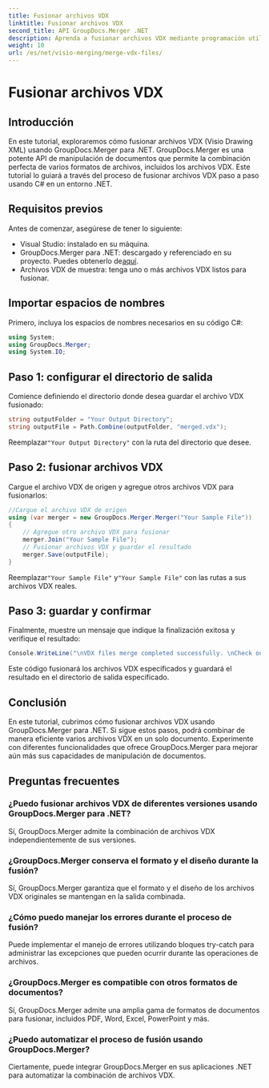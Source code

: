 ```yaml
---
title: Fusionar archivos VDX
linktitle: Fusionar archivos VDX
second_title: API GroupDocs.Merger .NET
description: Aprenda a fusionar archivos VDX mediante programación utilizando GroupDocs.Merger para .NET. Este tutorial proporciona una guía paso a paso.
weight: 10
url: /es/net/visio-merging/merge-vdx-files/
---
```


# Fusionar archivos VDX

## Introducción
En este tutorial, exploraremos cómo fusionar archivos VDX (Visio Drawing XML) usando GroupDocs.Merger para .NET. GroupDocs.Merger es una potente API de manipulación de documentos que permite la combinación perfecta de varios formatos de archivos, incluidos los archivos VDX. Este tutorial lo guiará a través del proceso de fusionar archivos VDX paso a paso usando C# en un entorno .NET.
## Requisitos previos
Antes de comenzar, asegúrese de tener lo siguiente:
- Visual Studio: instalado en su máquina.
-  GroupDocs.Merger para .NET: descargado y referenciado en su proyecto. Puedes obtenerlo de[aquí](https://releases.groupdocs.com/merger/net/).
- Archivos VDX de muestra: tenga uno o más archivos VDX listos para fusionar.

## Importar espacios de nombres
Primero, incluya los espacios de nombres necesarios en su código C#:
```csharp
using System; 
using GroupDocs.Merger;
using System.IO;
```
## Paso 1: configurar el directorio de salida
Comience definiendo el directorio donde desea guardar el archivo VDX fusionado:
```csharp
string outputFolder = "Your Output Directory";
string outputFile = Path.Combine(outputFolder, "merged.vdx");
```
 Reemplazar`"Your Output Directory"` con la ruta del directorio que desee.
## Paso 2: fusionar archivos VDX
Cargue el archivo VDX de origen y agregue otros archivos VDX para fusionarlos:
```csharp
//Cargue el archivo VDX de origen
using (var merger = new GroupDocs.Merger.Merger("Your Sample File"))
{
    // Agregue otro archivo VDX para fusionar
    merger.Join("Your Sample File");
    // Fusionar archivos VDX y guardar el resultado
    merger.Save(outputFile);
}
```
 Reemplazar`"Your Sample File"` y`"Your Sample File"` con las rutas a sus archivos VDX reales.
## Paso 3: guardar y confirmar
Finalmente, muestre un mensaje que indique la finalización exitosa y verifique el resultado:
```csharp
Console.WriteLine("\nVDX files merge completed successfully. \nCheck output in {0}", outputFolder);
```
Este código fusionará los archivos VDX especificados y guardará el resultado en el directorio de salida especificado.

## Conclusión
En este tutorial, cubrimos cómo fusionar archivos VDX usando GroupDocs.Merger para .NET. Si sigue estos pasos, podrá combinar de manera eficiente varios archivos VDX en un solo documento. Experimente con diferentes funcionalidades que ofrece GroupDocs.Merger para mejorar aún más sus capacidades de manipulación de documentos.

## Preguntas frecuentes
### ¿Puedo fusionar archivos VDX de diferentes versiones usando GroupDocs.Merger para .NET?
Sí, GroupDocs.Merger admite la combinación de archivos VDX independientemente de sus versiones.
### ¿GroupDocs.Merger conserva el formato y el diseño durante la fusión?
Sí, GroupDocs.Merger garantiza que el formato y el diseño de los archivos VDX originales se mantengan en la salida combinada.
### ¿Cómo puedo manejar los errores durante el proceso de fusión?
Puede implementar el manejo de errores utilizando bloques try-catch para administrar las excepciones que pueden ocurrir durante las operaciones de archivos.
### ¿GroupDocs.Merger es compatible con otros formatos de documentos?
Sí, GroupDocs.Merger admite una amplia gama de formatos de documentos para fusionar, incluidos PDF, Word, Excel, PowerPoint y más.
### ¿Puedo automatizar el proceso de fusión usando GroupDocs.Merger?
Ciertamente, puede integrar GroupDocs.Merger en sus aplicaciones .NET para automatizar la combinación de archivos VDX.